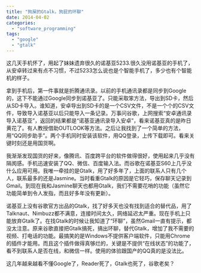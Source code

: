 ```yaml
---
title: "狗屎的Gtalk，狗屁的环聊"
date: 2014-04-02
categories: 
  - "software_programming"
tags: 
  - "google"
  - "gtalk"
---
```


这几天手机怀了，用起了妹妹遗弃很久的诺基亚5233.很久没用诺基亚的手机了，从安卓转过来有点不习惯，不过5233怎么说也是个智能手机了，多少也有个智能机的样子。

拿到手机后，第一件事就是折腾通讯录。以前的手机通讯录都是同步到Google的，这下不能通过Google同步到诺基亚了。只能采取笨方法，导出到SD卡，然后从SD卡导入。谁知道，安卓导出到SD卡的是一个CSV文件，不是一个个的CSV文件，导致导入诺基亚以后只能导入一条记录。万事问谷歌，上网搜索“安卓通讯录导入诺基亚”，返回的结果都是“诺基亚通讯录导入安卓”，看来诺基亚真的是昨日黄花了。有人教授借助OUTLOOK等方法。之后让我找到了一个简单的方法，用“QQ同步助手”。两个手机同时安装该软件，用QQ登录，上传下载即可。看来关键时刻还是用国货啊。

我渐渐发现国货的好来，像腾讯、百度跨平台的软件做得很好，使用起来几乎没有隔阂感。手机迅速安装了QQ、微信、百度输入法。而谷歌在诺基亚S60上几乎没什么应用可用。我唯一牵挂的是Gtalk，用了好多年了，上面的联系人只有几个人，联系最多的还是Jasmine。当时看重Gtalk的原因是它轻巧，保存聊天记录到Gmail。到现在我和Jasmine聊天也都用Gtalk，我们不需要花哨的功能（虽然它功能简单到令人发指，而且好多年没有更新）。

诺基亚上没有谷歌官方出品的Gtalk，找了好多天也没有找到适合的替代品，用了Talknaut、Nimbuzz都不满意，连接时间太久，网络延迟太严重。现在手机上只能放弃Gtalk了。在找Gtalk的时候让我知道了“环聊”，虽然Gmail一直有提示，都没太注意。原来谷歌直接把Gtalk搞死，搞出环聊，替代Gtalk，增加了我不需要的视频、打电话的功能。最搞笑的是Windows不提供客户端软件，只能用Chrome的插件才能用。而且这个插件做得真够烂的，关键是不提供“在线状态”的功能了，看不到联系人是否在线，和微信一样。使用的体验跟国产的QQ真的是没法比。

这几年越来越看不懂Google了，Reader死了，Gtalk也死了，谷歌老矣？
